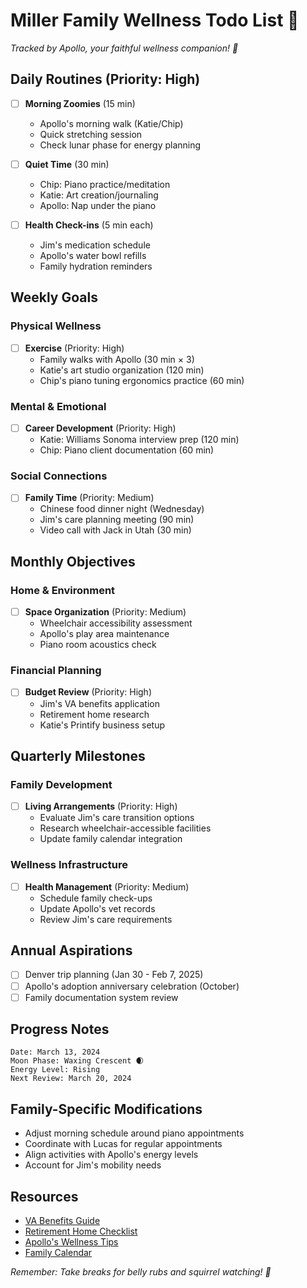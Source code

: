 # Miller Family Wellness Todo List 🏡
*Tracked by Apollo, your faithful wellness companion! 🐾*

## Daily Routines (Priority: High)
- [ ] **Morning Zoomies** (15 min)
  - Apollo's morning walk (Katie/Chip)
  - Quick stretching session
  - Check lunar phase for energy planning
  
- [ ] **Quiet Time** (30 min)
  - Chip: Piano practice/meditation
  - Katie: Art creation/journaling
  - Apollo: Nap under the piano
  
- [ ] **Health Check-ins** (5 min each)
  - Jim's medication schedule
  - Apollo's water bowl refills
  - Family hydration reminders

## Weekly Goals
### Physical Wellness
- [ ] **Exercise** (Priority: High)
  - Family walks with Apollo (30 min × 3)
  - Katie's art studio organization (120 min)
  - Chip's piano tuning ergonomics practice (60 min)

### Mental & Emotional
- [ ] **Career Development** (Priority: High)
  - Katie: Williams Sonoma interview prep (120 min)
  - Chip: Piano client documentation (60 min)

### Social Connections
- [ ] **Family Time** (Priority: Medium)
  - Chinese food dinner night (Wednesday)
  - Jim's care planning meeting (90 min)
  - Video call with Jack in Utah (30 min)

## Monthly Objectives
### Home & Environment
- [ ] **Space Organization** (Priority: Medium)
  - Wheelchair accessibility assessment
  - Apollo's play area maintenance
  - Piano room acoustics check

### Financial Planning
- [ ] **Budget Review** (Priority: High)
  - Jim's VA benefits application
  - Retirement home research
  - Katie's Printify business setup

## Quarterly Milestones
### Family Development
- [ ] **Living Arrangements** (Priority: High)
  - Evaluate Jim's care transition options
  - Research wheelchair-accessible facilities
  - Update family calendar integration

### Wellness Infrastructure
- [ ] **Health Management** (Priority: Medium)
  - Schedule family check-ups
  - Update Apollo's vet records
  - Review Jim's care requirements

## Annual Aspirations
- [ ] Denver trip planning (Jan 30 - Feb 7, 2025)
- [ ] Apollo's adoption anniversary celebration (October)
- [ ] Family documentation system review

## Progress Notes
```
Date: March 13, 2024
Moon Phase: Waxing Crescent 🌒
Energy Level: Rising
Next Review: March 20, 2024
```

## Family-Specific Modifications
- Adjust morning schedule around piano appointments
- Coordinate with Lucas for regular appointments
- Align activities with Apollo's energy levels
- Account for Jim's mobility needs

## Resources
- [VA Benefits Guide](docs/resources/va_benefits.md)
- [Retirement Home Checklist](docs/resources/retirement_homes.md)
- [Apollo's Wellness Tips](docs/players/apollo/wellness_tips.md)
- [Family Calendar](docs/calendars/CALENDAR_INTEGRATION.md)

*Remember: Take breaks for belly rubs and squirrel watching! 🐾* 